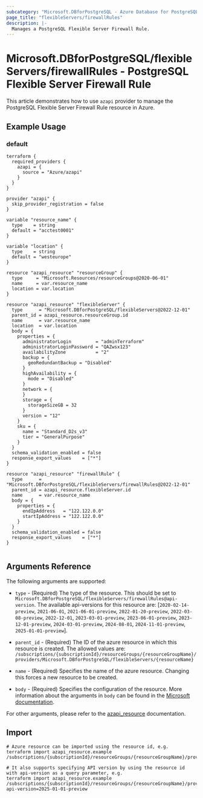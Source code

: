 ```yaml
---
subcategory: "Microsoft.DBforPostgreSQL - Azure Database for PostgreSQL"
page_title: "flexibleServers/firewallRules"
description: |-
  Manages a PostgreSQL Flexible Server Firewall Rule.
---
```


# Microsoft.DBforPostgreSQL/flexibleServers/firewallRules - PostgreSQL Flexible Server Firewall Rule

This article demonstrates how to use `azapi` provider to manage the PostgreSQL Flexible Server Firewall Rule resource in Azure.

## Example Usage

### default

```hcl
terraform {
  required_providers {
    azapi = {
      source = "Azure/azapi"
    }
  }
}

provider "azapi" {
  skip_provider_registration = false
}

variable "resource_name" {
  type    = string
  default = "acctest0001"
}

variable "location" {
  type    = string
  default = "westeurope"
}

resource "azapi_resource" "resourceGroup" {
  type     = "Microsoft.Resources/resourceGroups@2020-06-01"
  name     = var.resource_name
  location = var.location
}

resource "azapi_resource" "flexibleServer" {
  type      = "Microsoft.DBforPostgreSQL/flexibleServers@2022-12-01"
  parent_id = azapi_resource.resourceGroup.id
  name      = var.resource_name
  location  = var.location
  body = {
    properties = {
      administratorLogin         = "adminTerraform"
      administratorLoginPassword = "QAZwsx123"
      availabilityZone           = "2"
      backup = {
        geoRedundantBackup = "Disabled"
      }
      highAvailability = {
        mode = "Disabled"
      }
      network = {
      }
      storage = {
        storageSizeGB = 32
      }
      version = "12"
    }
    sku = {
      name = "Standard_D2s_v3"
      tier = "GeneralPurpose"
    }
  }
  schema_validation_enabled = false
  response_export_values    = ["*"]
}

resource "azapi_resource" "firewallRule" {
  type      = "Microsoft.DBforPostgreSQL/flexibleServers/firewallRules@2022-12-01"
  parent_id = azapi_resource.flexibleServer.id
  name      = var.resource_name
  body = {
    properties = {
      endIpAddress   = "122.122.0.0"
      startIpAddress = "122.122.0.0"
    }
  }
  schema_validation_enabled = false
  response_export_values    = ["*"]
}


```



## Arguments Reference

The following arguments are supported:

* `type` - (Required) The type of the resource. This should be set to `Microsoft.DBforPostgreSQL/flexibleServers/firewallRules@api-version`. The available api-versions for this resource are: [`2020-02-14-preview`, `2021-06-01`, `2021-06-01-preview`, `2022-01-20-preview`, `2022-03-08-preview`, `2022-12-01`, `2023-03-01-preview`, `2023-06-01-preview`, `2023-12-01-preview`, `2024-03-01-preview`, `2024-08-01`, `2024-11-01-preview`, `2025-01-01-preview`].

* `parent_id` - (Required) The ID of the azure resource in which this resource is created. The allowed values are:  
  `/subscriptions/{subscriptionId}/resourceGroups/{resourceGroupName}/providers/Microsoft.DBforPostgreSQL/flexibleServers/{resourceName}`

* `name` - (Required) Specifies the name of the azure resource. Changing this forces a new resource to be created.

* `body` - (Required) Specifies the configuration of the resource. More information about the arguments in `body` can be found in the [Microsoft documentation](https://learn.microsoft.com/en-us/azure/templates/Microsoft.DBforPostgreSQL/flexibleServers/firewallRules?pivots=deployment-language-terraform).

For other arguments, please refer to the [azapi_resource](https://registry.terraform.io/providers/Azure/azapi/latest/docs/resources/resource) documentation.

## Import

 ```shell
 # Azure resource can be imported using the resource id, e.g.
 terraform import azapi_resource.example /subscriptions/{subscriptionId}/resourceGroups/{resourceGroupName}/providers/Microsoft.DBforPostgreSQL/flexibleServers/{resourceName}/firewallRules/{resourceName}
 
 # It also supports specifying API version by using the resource id with api-version as a query parameter, e.g.
 terraform import azapi_resource.example /subscriptions/{subscriptionId}/resourceGroups/{resourceGroupName}/providers/Microsoft.DBforPostgreSQL/flexibleServers/{resourceName}/firewallRules/{resourceName}?api-version=2025-01-01-preview
 ```
